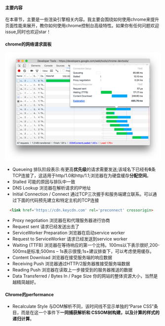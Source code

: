 #### 主要内容
在本章节，主要是一些渲染引擎相关内容。我主要会围绕如何使用chrome来提升页面性能来展开，教你如何使用chrome控制台高级特性。如果你有任何问题欢迎issue,同时也欢迎star！

#### chrome的网络请求面板
![](./images/net.png)

- Queueing
  排队阶段表示:有更高**优先级**的请求需要发送;该域名下已经有**6**条TCP连接了，这适用于http/1.0和http/1.1;浏览器在为硬盘缓存**分配空间**。
- Stalled
  可能的原因与排队中一致
- DNS Lookup
  浏览器在解析请求的IP地址
- Initial Connection / Connect
  通过TCP三次握手和服务端建立联系。可以通过下面的代码预先建立和特定主机的TCP连接
```html
  <link href='https://cdn.keycdn.com' rel='preconnect' crossorigin>
```
- Proxy negotiation
  浏览器在和代理服务器进行协商
- Request sent
  请求已经发送出去了
- ServiceWorker Preparation
  浏览器在启动service worker
- Request to ServiceWorker
  请求已经发送到service worker
- Waiting (TTFB)
  浏览器在等待响应的第一个比特。100ms以下表示很好,200-500ms是标准;500ms – 1s表示很慢;1s+建议排查下，可以考虑使用缓存。
- Content Download
  浏览器在接受服务端的响应数据
- Receiving Push
  浏览器通过HTTP/2服务器推接受服务端数据
- Reading Push
  浏览器在读取上一步接受到的服务器推送的数据
- Data Transferred / Bytes In / Page Size
  你的网站的整体资源大小，当然是越精简越好。  

#### Chrome的performance
- Recalculate Style
  与DOM解析不同，该时间线不显示单独的“Parse CSS”条目，而是在这一个事件下**一同捕获解析和 CSSOM树构建，以及计算的样式的递归计算**。  
